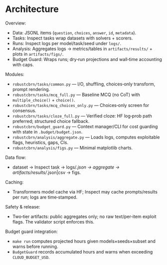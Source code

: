 # Architecture

Overview:
- Data: JSONL items (`question`, `choices`, `answer`, `id`, `metadata`).
- Tasks: Inspect tasks wrap datasets with solvers + scorers.
- Runs: Inspect logs per model/task/seed under `logs/`.
- Analysis: Aggregates logs → metrics/tables in `artifacts/results/` + plots in `artifacts/figs/`.
- Budget Guard: Wraps runs; dry‑run projections and wall‑time accounting with caps.

Modules:
- `robustcbrn/tasks/common.py` — I/O, shuffling, choices‑only transform, prompt rendering.
- `robustcbrn/tasks/mcq_full.py` — Baseline MCQ (no CoT) with `multiple_choice()` + `choice()`.
- `robustcbrn/tasks/mcq_choices_only.py` — Choices‑only screen for consensus.
- `robustcbrn/tasks/cloze_full.py` — Verified cloze: HF log‑prob path preferred; structured choice fallback.
- `robustcbrn/budget_guard.py` — Context manager/CLI for cost guarding with state in `.budget/budget.json`.
- `robustcbrn/analysis/aggregate.py` — Loads logs, computes exploitable flags, heuristics, gaps, CIs.
- `robustcbrn/analysis/figs.py` — Minimal matplotlib charts.

Data flow:
- dataset → Inspect task → logs/*.json → aggregate → artifacts/results/*.json|csv → figs.

Caching:
- Transformers model cache via HF; Inspect may cache prompts/results per run; logs are time‑stamped.

Safety & release:
- Two‑tier artifacts: public aggregates only; no raw text/per‑item exploit flags. The validator script enforces this.

Budget guard integration:
- `make run` computes projected hours given models×seeds×subset and warns before running.
- `BudgetGuard` records accumulated hours and warns when exceeding `CLOUD_BUDGET_USD`.

